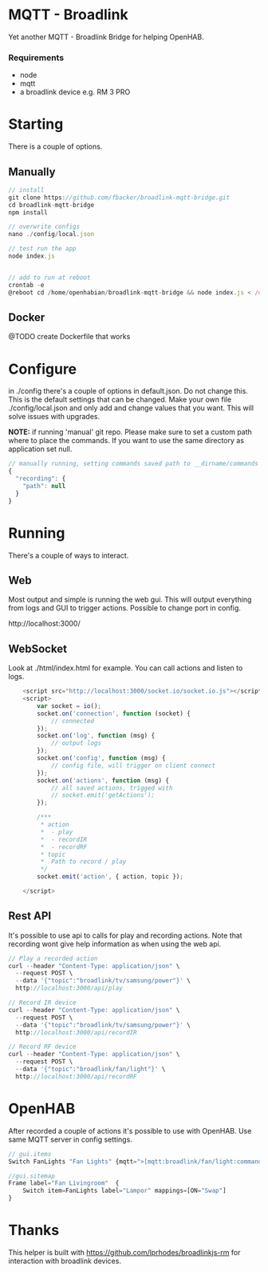 # MQTT - Broadlink

Yet another MQTT - Broadlink Bridge for helping OpenHAB.

### Requirements

- node
- mqtt
- a broadlink device e.g. RM 3 PRO

# Starting

There is a couple of options.

## Manually

```js
// install
git clone https://github.com/fbacker/broadlink-mqtt-bridge.git
cd broadlink-mqtt-bridge
npm install

// overwrite configs
nano ./config/local.json

// test run the app
node index.js


// add to run at reboot
crontab -e
@reboot cd /home/openhabian/broadlink-mqtt-bridge && node index.js < /dev/null &
```

## Docker

@TODO create Dockerfile that works

# Configure

in ./config there's a couple of options in default.json. Do not change this. This is the default settings that can be changed.
Make your own file ./config/local.json and only add and change values that you want. This will solve issues with upgrades.

**NOTE:** if running 'manual' git repo. Please make sure to set a custom path where to place the commands. If you want to use the same directory as application set null.

```js
// manually running, setting commands saved path to __dirname/commands
{
  "recording": {
    "path": null
  }
}
```

# Running

There's a couple of ways to interact.

## Web

Most output and simple is running the web gui. This will output everything from logs and GUI to trigger actions. Possible to change port in config.

http://localhost:3000/

## WebSocket

Look at ./html/index.html for example. You can call actions and listen to logs.

```js
    <script src="http://localhost:3000/socket.io/socket.io.js"></script>
    <script>
        var socket = io();
        socket.on('connection', function (socket) {
            // connected
        });
        socket.on('log', function (msg) {
            // output logs
        });
        socket.on('config', function (msg) {
            // config file, will trigger on client connect
        });
        socket.on('actions', function (msg) {
            // all saved actions, trigged with
            // socket.emit('getActions');
        });

        /***
         * action
         *  - play
         *  - recordIR
         *  - recordRF
         * topic
         *  Path to record / play
         */
        socket.emit('action', { action, topic });

    </script>
```

## Rest API

It's possible to use api to calls for play and recording actions. Note that recording wont give help information as when using the web api.

```js
// Play a recorded action
curl --header "Content-Type: application/json" \
  --request POST \
  --data '{"topic":"broadlink/tv/samsung/power"}' \
  http://localhost:3000/api/play

// Record IR device
curl --header "Content-Type: application/json" \
  --request POST \
  --data '{"topic":"broadlink/tv/samsung/power"}' \
  http://localhost:3000/api/recordIR

// Record RF device
curl --header "Content-Type: application/json" \
  --request POST \
  --data '{"topic":"broadlink/fan/light"}' \
  http://localhost:3000/api/recordRF
```

# OpenHAB

After recorded a couple of actions it's possible to use with OpenHAB. Use same MQTT server in config settings.

```js
// gui.items
Switch FanLights "Fan Lights" {mqtt=">[mqtt:broadlink/fan/light:command:ON:play]"}

//gui.sitemap
Frame label="Fan Livingroom"  {
    Switch item=FanLights label="Lampor" mappings=[ON="Swap"]
}
```

# Thanks

This helper is built with https://github.com/lprhodes/broadlinkjs-rm for interaction with broadlink devices.
